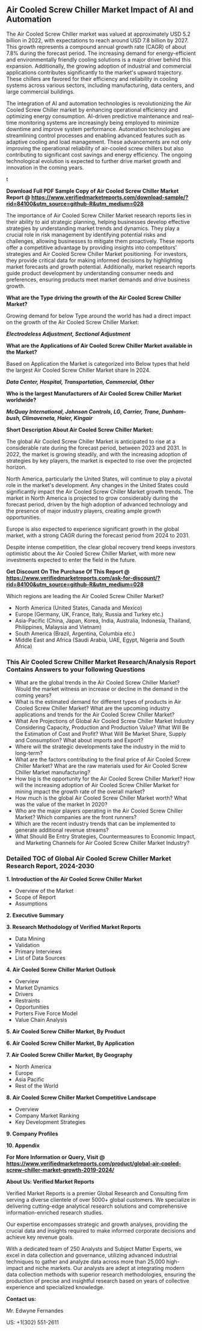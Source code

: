 <h2>Air Cooled Screw Chiller Market Impact of AI and Automation</h2><p>The Air Cooled Screw Chiller market was valued at approximately USD 5.2 billion in 2022, with expectations to reach around USD 7.8 billion by 2027. This growth represents a compound annual growth rate (CAGR) of about 7.8% during the forecast period. The increasing demand for energy-efficient and environmentally friendly cooling solutions is a major driver behind this expansion. Additionally, the growing adoption of industrial and commercial applications contributes significantly to the market's upward trajectory. These chillers are favored for their efficiency and reliability in cooling systems across various sectors, including manufacturing, data centers, and large commercial buildings.</p><p>The integration of AI and automation technologies is revolutionizing the Air Cooled Screw Chiller market by enhancing operational efficiency and optimizing energy consumption. AI-driven predictive maintenance and real-time monitoring systems are increasingly being employed to minimize downtime and improve system performance. Automation technologies are streamlining control processes and enabling advanced features such as adaptive cooling and load management. These advancements are not only improving the operational reliability of air-cooled screw chillers but also contributing to significant cost savings and energy efficiency. The ongoing technological evolution is expected to further drive market growth and innovation in the coming years.</p>t</p><p id="" class=""><strong>Download Full PDF Sample Copy of Air Cooled Screw Chiller Market Report @ <a href="https://www.verifiedmarketreports.com/download-sample/?rid=84100&utm_source=github-R&utm_medium=028" target="_blank">https://www.verifiedmarketreports.com/download-sample/?rid=84100&utm_source=github-R&utm_medium=028</a></strong></p><p>The importance of&nbsp;Air Cooled Screw Chiller Market research reports lies in their ability to aid strategic planning, helping businesses develop effective strategies by understanding market trends and dynamics. They play a crucial role in risk management by identifying potential risks and challenges, allowing businesses to mitigate them proactively. These reports offer a competitive advantage by providing insights into competitors' strategies and Air Cooled Screw Chiller Market positioning. For investors, they provide critical data for making informed decisions by highlighting market forecasts and growth potential. Additionally, market research reports guide product development by understanding consumer needs and preferences, ensuring products meet market demands and drive business growth.</p><p><strong>What are the&nbsp;Type driving the growth of the Air Cooled Screw Chiller Market?</strong></p><p id="" class="">Growing demand for below Type around the world has had a direct impact on the growth of the Air Cooled Screw Chiller Market:</p><em><strong>Electrodeless Adjustment, Sectional Adjustment</strong></em></p><strong>What are the&nbsp;Applications&nbsp;of Air Cooled Screw Chiller Market available in the Market?</strong></p><p id="" class="">Based on Application the Market is categorized into Below types that held the largest Air Cooled Screw Chiller Market share In 2024.</p><em><strong>Data Center, Hospital, Transportation, Commercial, Other</strong></em></p><strong>Who is the largest Manufacturers of Air Cooled Screw Chiller Market worldwide?</strong></p><p><em><strong>McQuay International, Johnson Controls, LG, Carrier, Trane, Dunham-bush, Climaveneta, Haier, Kingair</strong></em></p><p id="" class=""><strong>Short Description About Air Cooled Screw Chiller Market:</strong></p><p>The global Air Cooled Screw Chiller Market is anticipated to rise at a considerable rate during the forecast period, between 2023 and 2031. In 2022, the market is growing steadily, and with the increasing adoption of strategies by key players, the market is expected to rise over the projected horizon.</p><p>North America, particularly the United States, will continue to play a pivotal role in the market's development. Any changes in the United States could significantly impact the Air Cooled Screw Chiller Market growth trends. The market in North America is projected to grow considerably during the forecast period, driven by the high adoption of advanced technology and the presence of major industry players, creating ample growth opportunities.</p><p>Europe is also expected to experience significant growth in the global market, with a strong CAGR during the forecast period from 2024 to 2031.</p><p>Despite intense competition, the clear global recovery trend keeps investors optimistic about the Air Cooled Screw Chiller Market, with more new investments expected to enter the field in the future.</p><p id="" class=""><strong>Get Discount On The Purchase Of This Report @ <a href="https://www.verifiedmarketreports.com/ask-for-discount/?rid=84100&utm_source=github-R&utm_medium=028" target="_blank">https://www.verifiedmarketreports.com/ask-for-discount/?rid=84100&utm_source=github-R&utm_medium=028</a></strong></p>Which regions are leading the Air Cooled Screw Chiller Market?</p><ul><li>North America (United States, Canada and Mexico)</li><li>Europe (Germany, UK, France, Italy, Russia and Turkey etc.)</li><li>Asia-Pacific (China, Japan, Korea, India, Australia, Indonesia, Thailand, Philippines, Malaysia and Vietnam)</li><li>South America (Brazil, Argentina, Columbia etc.)</li><li>Middle East and Africa (Saudi Arabia, UAE, Egypt, Nigeria and South Africa)</li></ul><h3 id="" class="">This Air Cooled Screw Chiller Market Research/Analysis Report Contains Answers to your following Questions</h3><ul><li>What are the global trends in the Air Cooled Screw Chiller Market? Would the market witness an increase or decline in the demand in the coming years?</li><li>What is the estimated demand for different types of products in Air Cooled Screw Chiller Market? What are the upcoming industry applications and trends for the Air Cooled Screw Chiller Market?</li><li>What Are Projections of Global Air Cooled Screw Chiller Market Industry Considering Capacity, Production and Production Value? What Will Be the Estimation of Cost and Profit? What Will Be Market Share, Supply and Consumption? What about imports and Export?</li><li>Where will the strategic developments take the industry in the mid to long-term?</li><li>What are the factors contributing to the final price of Air Cooled Screw Chiller Market? What are the raw materials used for Air Cooled Screw Chiller Market manufacturing?</li><li>How big is the opportunity for the Air Cooled Screw Chiller Market? How will the increasing adoption of Air Cooled Screw Chiller Market for mining impact the growth rate of the overall market?</li><li>How much is the global Air Cooled Screw Chiller Market worth? What was the value of the market In 2020?</li><li>Who are the major players operating in the Air Cooled Screw Chiller Market? Which companies are the front runners?</li><li>Which are the recent industry trends that can be implemented to generate additional revenue streams?</li><li>What Should Be Entry Strategies, Countermeasures to Economic Impact, and Marketing Channels for Air Cooled Screw Chiller Market Industry?</li></ul><h3 id="" class="">Detailed TOC of Global Air Cooled Screw Chiller Market Research Report, 2024-2030</h3><p id="" class=""><strong>1. Introduction of the Air Cooled Screw Chiller Market</strong></p><ul><li>Overview of the Market</li><li>Scope of Report</li><li>Assumptions</li></ul><p id="" class=""><strong>2. Executive Summary</strong></p><p id="" class=""><strong>3. Research Methodology of Verified Market Reports</strong></p><ul><li>Data Mining</li><li>Validation</li><li>Primary Interviews</li><li>List of Data Sources</li></ul><p id="" class=""><strong>4. Air Cooled Screw Chiller Market Outlook</strong></p><ul><li>Overview</li><li>Market Dynamics</li><li>Drivers</li><li>Restraints</li><li>Opportunities</li><li>Porters Five Force Model</li><li>Value Chain Analysis</li></ul><p id="" class=""><strong>5. Air Cooled Screw Chiller Market, By Product</strong></p><p id="" class=""><strong>6. Air Cooled Screw Chiller Market, By Application</strong></p><p id="" class=""><strong>7. Air Cooled Screw Chiller Market, By Geography</strong></p><ul><li>North America</li><li>Europe</li><li>Asia Pacific</li><li>Rest of the World</li></ul><p id="" class=""><strong>8. Air Cooled Screw Chiller Market Competitive Landscape</strong></p><ul><li>Overview</li><li>Company Market Ranking</li><li>Key Development Strategies</li></ul><p id="" class=""><strong>9. Company Profiles</strong></p><p id="" class=""><strong>10. Appendix</strong></p><p id="" class=""><strong>For More Information or Query, Visit @ <a href="https://www.verifiedmarketreports.com/product/global-air-cooled-screw-chiller-market-growth-2019-2024/" target="_blank">https://www.verifiedmarketreports.com/product/global-air-cooled-screw-chiller-market-growth-2019-2024/</a></strong></p><p id="" class=""><strong>About Us: Verified Market Reports</strong></p><p id="" class="">Verified Market Reports is a premier Global Research and Consulting firm serving a diverse clientele of over 5000+ global customers. We specialize in delivering cutting-edge analytical research solutions and comprehensive information-enriched research studies.</p><p id="" class="">Our expertise encompasses strategic and growth analyses, providing the crucial data and insights required to make informed corporate decisions and achieve key revenue goals.</p><p id="" class="">With a dedicated team of 250 Analysts and Subject Matter Experts, we excel in data collection and governance, utilizing advanced industrial techniques to gather and analyze data across more than 25,000 high-impact and niche markets. Our analysts are adept at integrating modern data collection methods with superior research methodologies, ensuring the production of precise and insightful research based on years of collective experience and specialized knowledge.</p><p id="" class=""><strong>Contact us:</strong></p><p id="" class="">Mr. Edwyne Fernandes</p><p id="" class="">US: +1(302) 551-2611</p>